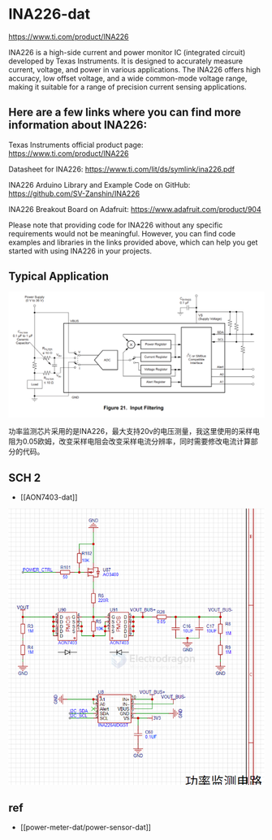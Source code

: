 
# INA226-dat 


https://www.ti.com/product/INA226


INA226 is a high-side current and power monitor IC (integrated circuit) developed by Texas Instruments. It is designed to accurately measure current, voltage, and power in various applications. The INA226 offers high accuracy, low offset voltage, and a wide common-mode voltage range, making it suitable for a range of precision current sensing applications.

## Here are a few links where you can find more information about INA226:

Texas Instruments official product page: https://www.ti.com/product/INA226

Datasheet for INA226: https://www.ti.com/lit/ds/symlink/ina226.pdf

INA226 Arduino Library and Example Code on GitHub: https://github.com/SV-Zanshin/INA226

INA226 Breakout Board on Adafruit: https://www.adafruit.com/product/904

Please note that providing code for INA226 without any specific requirements would not be meaningful. However, you can find code examples and libraries in the links provided above, which can help you get started with using INA226 in your projects.

## Typical Application 

![](2023-10-25-17-39-43.png)




功率监测芯片采用的是INA226，最大支持20v的电压测量，我这里使用的采样电阻为0.05欧姆，改变采样电阻会改变采样电流分辨率，同时需要修改电流计算部分的代码。


## SCH 2 

- [[AON7403-dat]]

![](2025-08-19-16-48-21.png)


## ref 

- [[power-meter-dat/power-sensor-dat]]
